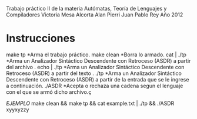 Trabajo práctico II de la materia Autómatas, Teoría de Lenguajes y Compiladores
Victoria Mesa Alcorta
Alan Pierri
Juan Pablo Rey
Año 2012

Instrucciones
=============

make tp
	*Arma el trabajo práctico.
make clean
	*Borra lo armado.
cat <archivo> | ./tp
	*Arma un Analizador Sintáctico Descendente con Retroceso (ASDR) a partir del archivo <archivo>.
echo <string> | ./tp
	*Arma un Analizador Sintáctico Descendente con Retroceso (ASDR) a partir del texto <string>.
./tp
	*Arma un Analizador Sintáctico Descendente con Retroceso (ASDR) a partir de la entrada que se le ingrese a continuación.
./ASDR <cadena>
	*Acepta o rechaza una cadena segun el lenguaje con el que se armó dicho archivo.ç

*EJEMPLO*
	make clean && make tp && cat example.txt | ./tp && ./ASDR xyyxyzzy